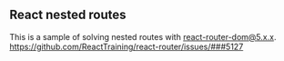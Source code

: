 ## React nested routes

This is a sample of solving nested routes with react-router-dom@5.x.x.
https://github.com/ReactTraining/react-router/issues/###5127